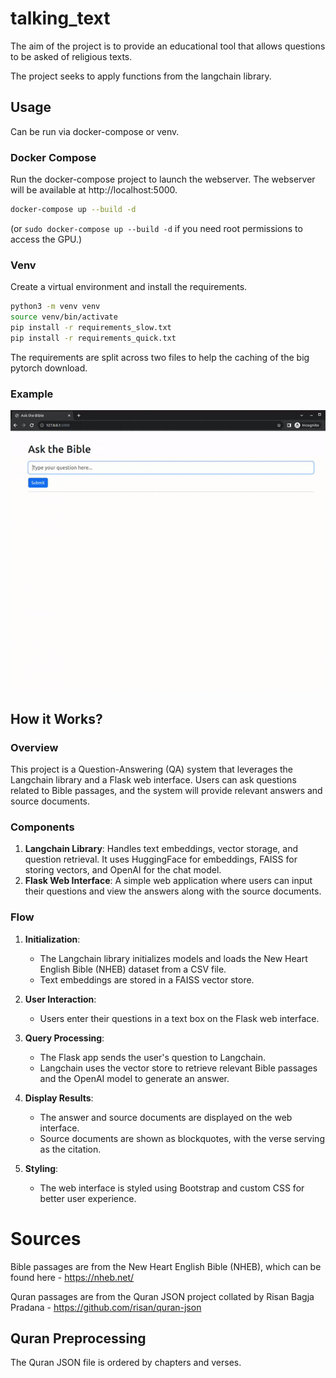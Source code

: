 # talking_text
The aim of the project is to provide an educational tool that allows questions to be asked of religious texts.

The project seeks to apply functions from the langchain library.

## Usage

Can be run via docker-compose or venv.

### Docker Compose
Run the docker-compose project to launch the webserver. The webserver will be available at http://localhost:5000.
```bash
docker-compose up --build -d
```
(or `sudo docker-compose up --build -d` if you need root permissions to access the GPU.)

### Venv
Create a virtual environment and install the requirements.
```bash
python3 -m venv venv
source venv/bin/activate
pip install -r requirements_slow.txt
pip install -r requirements_quick.txt
```
The requirements are split across two files to help the caching of the big pytorch download.

### Example
![Example of web interface](docs/example.gif)

## How it Works?

### Overview

This project is a Question-Answering (QA) system that leverages the Langchain library and a Flask web interface. Users can ask questions related to Bible passages, and the system will provide relevant answers and source documents.

### Components

1. **Langchain Library**: Handles text embeddings, vector storage, and question retrieval. It uses HuggingFace for embeddings, FAISS for storing vectors, and OpenAI for the chat model.
2. **Flask Web Interface**: A simple web application where users can input their questions and view the answers along with the source documents.

### Flow

1. **Initialization**: 
   - The Langchain library initializes models and loads the New Heart English Bible (NHEB) dataset from a CSV file.
   - Text embeddings are stored in a FAISS vector store.
  
2. **User Interaction**:
   - Users enter their questions in a text box on the Flask web interface.
  
3. **Query Processing**: 
   - The Flask app sends the user's question to Langchain.
   - Langchain uses the vector store to retrieve relevant Bible passages and the OpenAI model to generate an answer.
  
4. **Display Results**: 
   - The answer and source documents are displayed on the web interface.
   - Source documents are shown as blockquotes, with the verse serving as the citation.

5. **Styling**: 
   - The web interface is styled using Bootstrap and custom CSS for better user experience.

# Sources

Bible passages are from the New Heart English Bible (NHEB), which can be found here - https://nheb.net/

Quran passages are from the Quran JSON project collated by Risan Bagja Pradana - https://github.com/risan/quran-json

## Quran Preprocessing

The Quran JSON file is ordered by chapters and verses.